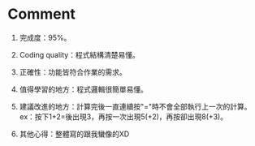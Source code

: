 # Comment

1. 完成度：95%。

2. Coding quality：程式結構清楚易懂。

3. 正確性：功能皆符合作業的需求。

4. 值得學習的地方：程式邏輯很簡單易懂。

5. 建議改進的地方：計算完後一直連續按"="時不會全部執行上一次的計算。 ex：按下1+2=後出現3，再按一次出現5(+2)，再按卻出現8(+3)。

6. 其他心得：整體寫的跟我蠻像的XD